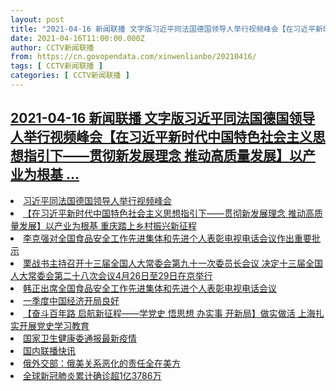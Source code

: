 ```yaml
---
layout: post
title: "2021-04-16 新闻联播 文字版习近平同法国德国领导人举行视频峰会【在习近平新时代中国特色社会主义思想指引下——贯彻新发展理念 推动高质量发展】以产业为根基 "
date: 2021-04-16T11:00:00.000Z
author: CCTV新闻联播
from: https://cn.govopendata.com/xinwenlianbo/20210416/
tags: [ CCTV新闻联播 ]
categories: [ CCTV新闻联播 ]
---
```

<!--1618570800000-->
[2021-04-16 新闻联播 文字版习近平同法国德国领导人举行视频峰会【在习近平新时代中国特色社会主义思想指引下——贯彻新发展理念 推动高质量发展】以产业为根基 ...](https://cn.govopendata.com/xinwenlianbo/20210416/)
------

<div>
<li><a target="_blank" href="https://cn.govopendata.com/xinwenlianbo/20210416/#235598">习近平同法国德国领导人举行视频峰会</a></li><li><a target="_blank" href="https://cn.govopendata.com/xinwenlianbo/20210416/#235599">【在习近平新时代中国特色社会主义思想指引下——贯彻新发展理念 推动高质量发展】以产业为根基 重庆踏上乡村振兴新征程</a></li><li><a target="_blank" href="https://cn.govopendata.com/xinwenlianbo/20210416/#235600">李克强对全国食品安全工作先进集体和先进个人表彰电视电话会议作出重要批示</a></li><li><a target="_blank" href="https://cn.govopendata.com/xinwenlianbo/20210416/#235601">栗战书主持召开十三届全国人大常委会第九十一次委员长会议 决定十三届全国人大常委会第二十八次会议4月26日至29日在京举行</a></li><li><a target="_blank" href="https://cn.govopendata.com/xinwenlianbo/20210416/#235602">韩正出席全国食品安全工作先进集体和先进个人表彰电视电话会议</a></li><li><a target="_blank" href="https://cn.govopendata.com/xinwenlianbo/20210416/#235603">一季度中国经济开局良好</a></li><li><a target="_blank" href="https://cn.govopendata.com/xinwenlianbo/20210416/#235604">【奋斗百年路 启航新征程——学党史 悟思想 办实事 开新局】做实做活 上海扎实开展党史学习教育</a></li><li><a target="_blank" href="https://cn.govopendata.com/xinwenlianbo/20210416/#235605">国家卫生健康委通报最新疫情</a></li><li><a target="_blank" href="https://cn.govopendata.com/xinwenlianbo/20210416/#235606">国内联播快讯</a></li><li><a target="_blank" href="https://cn.govopendata.com/xinwenlianbo/20210416/#235607">俄外交部：俄美关系恶化的责任全在美方</a></li><li><a target="_blank" href="https://cn.govopendata.com/xinwenlianbo/20210416/#235608">全球新冠肺炎累计确诊超1亿3786万</a></li>
</div>
